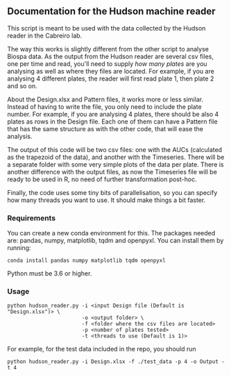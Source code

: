 ## Documentation for the Hudson machine reader

This script is meant to be used with the data collected by the Hudson reader in the Cabreiro lab. 

The way this works is slightly different from the other script to analyse Biospa data. As the output from the Hudson reader are several csv files, one per time and read, you'll need to supply *how many plates* are you analysing as well as where they files are located. For example, if you are analysing 4 different plates, the reader will first read plate 1, then plate 2 and so on. 

About the Design.xlsx and Pattern files, it works more or less similar. Instead of having to write the file, you only need to include the plate number. For example, if you are analysing 4 plates, there should be also 4 plates as rows in the Design file. Each one of them can have a Pattern file that has the same structure as with the other code, that will ease the analysis.

The output of this code will be two csv files: one with the AUCs (calculated as the trapezoid of the data), and another with the Timeseries. There will be a separate folder with some very simple plots of the data per plate. 
There is another difference with the output files, as now the Timeseries file will be ready to be used in R, no need of further transformation post-hoc. 

Finally, the code uses some tiny bits of parallelisation, so you can specify how many threads you want to use. It should make things a bit faster. 

### Requirements

You can create a new conda environment for this. The packages needed are: pandas, numpy, matplotlib, tqdm and openpyxl. You can install them by running:

```
conda install pandas numpy matplotlib tqdm openpyxl
```

Python must be 3.6 or higher.

### Usage

```
python hudson_reader.py -i <input Design file (Default is "Design.xlsx")> \
                        -o <output folder> \
                        -f <folder where the csv files are located>
                        -p <number of plates tested>
                        -t <threads to use (Default is 1)>
```

For example, for the test data included in the repo, you should run


```
python hudson_reader.py -i Design.xlsx -f ./test_data -p 4 -o Output -t 4
```

